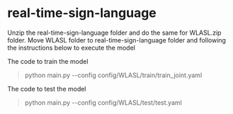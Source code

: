 # real-time-sign-language

Unzip the real-time-sign-language folder and do the same for WLASL.zip folder. Move WLASL folder to real-time-sign-language folder and following the instructions below to execute the model

The code to train the model
> python main.py --config config/WLASL/train/train_joint.yaml

The code to test the model
> python main.py --config config/WLASL/test/test.yaml
